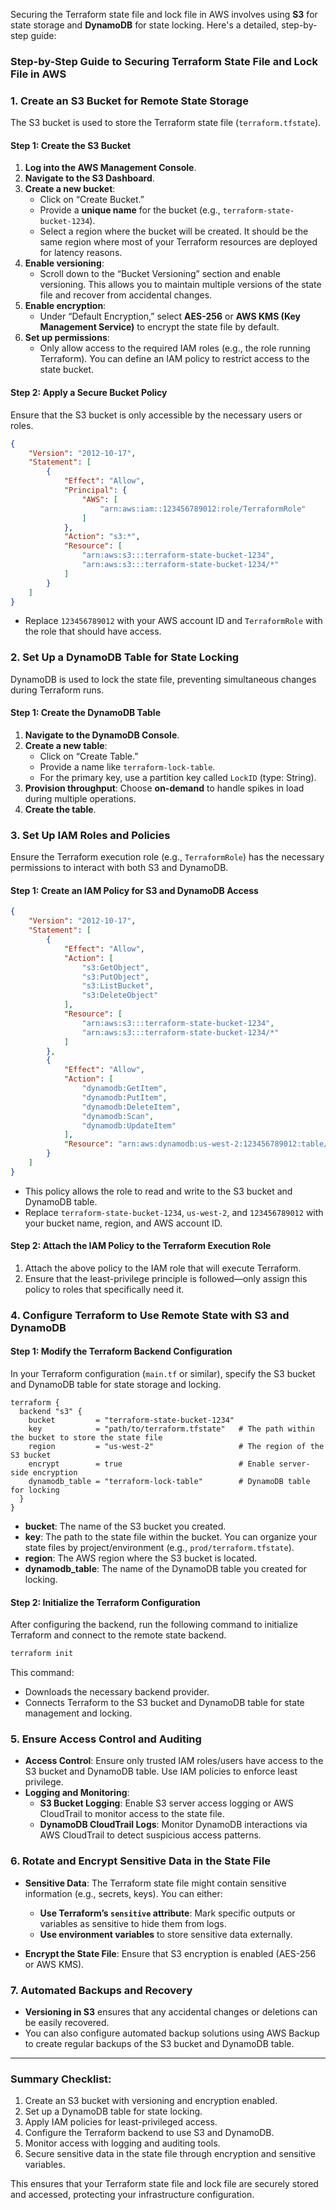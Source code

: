 Securing the Terraform state file and lock file in AWS involves using **S3** for state storage and **DynamoDB** for state locking. Here's a detailed, step-by-step guide:

### Step-by-Step Guide to Securing Terraform State File and Lock File in AWS

### 1. **Create an S3 Bucket for Remote State Storage**
The S3 bucket is used to store the Terraform state file (`terraform.tfstate`). 

#### Step 1: Create the S3 Bucket
1. **Log into the AWS Management Console**.
2. **Navigate to the S3 Dashboard**.
3. **Create a new bucket**:
   - Click on “Create Bucket.”
   - Provide a **unique name** for the bucket (e.g., `terraform-state-bucket-1234`).
   - Select a region where the bucket will be created. It should be the same region where most of your Terraform resources are deployed for latency reasons.
4. **Enable versioning**:
   - Scroll down to the “Bucket Versioning” section and enable versioning. This allows you to maintain multiple versions of the state file and recover from accidental changes.
5. **Enable encryption**:
   - Under “Default Encryption,” select **AES-256** or **AWS KMS (Key Management Service)** to encrypt the state file by default.
6. **Set up permissions**:
   - Only allow access to the required IAM roles (e.g., the role running Terraform). You can define an IAM policy to restrict access to the state bucket.
   
#### Step 2: Apply a Secure Bucket Policy
Ensure that the S3 bucket is only accessible by the necessary users or roles.

```json
{
    "Version": "2012-10-17",
    "Statement": [
        {
            "Effect": "Allow",
            "Principal": {
                "AWS": [
                    "arn:aws:iam::123456789012:role/TerraformRole"
                ]
            },
            "Action": "s3:*",
            "Resource": [
                "arn:aws:s3:::terraform-state-bucket-1234",
                "arn:aws:s3:::terraform-state-bucket-1234/*"
            ]
        }
    ]
}
```
- Replace `123456789012` with your AWS account ID and `TerraformRole` with the role that should have access.

### 2. **Set Up a DynamoDB Table for State Locking**
DynamoDB is used to lock the state file, preventing simultaneous changes during Terraform runs.

#### Step 1: Create the DynamoDB Table
1. **Navigate to the DynamoDB Console**.
2. **Create a new table**:
   - Click on “Create Table.”
   - Provide a name like `terraform-lock-table`.
   - For the primary key, use a partition key called `LockID` (type: String).
3. **Provision throughput**: Choose **on-demand** to handle spikes in load during multiple operations.
4. **Create the table**.

### 3. **Set Up IAM Roles and Policies**
Ensure the Terraform execution role (e.g., `TerraformRole`) has the necessary permissions to interact with both S3 and DynamoDB.

#### Step 1: Create an IAM Policy for S3 and DynamoDB Access

```json
{
    "Version": "2012-10-17",
    "Statement": [
        {
            "Effect": "Allow",
            "Action": [
                "s3:GetObject",
                "s3:PutObject",
                "s3:ListBucket",
                "s3:DeleteObject"
            ],
            "Resource": [
                "arn:aws:s3:::terraform-state-bucket-1234",
                "arn:aws:s3:::terraform-state-bucket-1234/*"
            ]
        },
        {
            "Effect": "Allow",
            "Action": [
                "dynamodb:GetItem",
                "dynamodb:PutItem",
                "dynamodb:DeleteItem",
                "dynamodb:Scan",
                "dynamodb:UpdateItem"
            ],
            "Resource": "arn:aws:dynamodb:us-west-2:123456789012:table/terraform-lock-table"
        }
    ]
}
```
- This policy allows the role to read and write to the S3 bucket and DynamoDB table.
- Replace `terraform-state-bucket-1234`, `us-west-2`, and `123456789012` with your bucket name, region, and AWS account ID.

#### Step 2: Attach the IAM Policy to the Terraform Execution Role
1. Attach the above policy to the IAM role that will execute Terraform.
2. Ensure that the least-privilege principle is followed—only assign this policy to roles that specifically need it.

### 4. **Configure Terraform to Use Remote State with S3 and DynamoDB**

#### Step 1: Modify the Terraform Backend Configuration
In your Terraform configuration (`main.tf` or similar), specify the S3 bucket and DynamoDB table for state storage and locking.

```hcl
terraform {
  backend "s3" {
    bucket         = "terraform-state-bucket-1234"
    key            = "path/to/terraform.tfstate"   # The path within the bucket to store the state file
    region         = "us-west-2"                   # The region of the S3 bucket
    encrypt        = true                          # Enable server-side encryption
    dynamodb_table = "terraform-lock-table"        # DynamoDB table for locking
  }
}
```
- **bucket**: The name of the S3 bucket you created.
- **key**: The path to the state file within the bucket. You can organize your state files by project/environment (e.g., `prod/terraform.tfstate`).
- **region**: The AWS region where the S3 bucket is located.
- **dynamodb_table**: The name of the DynamoDB table you created for locking.

#### Step 2: Initialize the Terraform Configuration
After configuring the backend, run the following command to initialize Terraform and connect to the remote state backend.

```bash
terraform init
```

This command:
- Downloads the necessary backend provider.
- Connects Terraform to the S3 bucket and DynamoDB table for state management and locking.

### 5. **Ensure Access Control and Auditing**
- **Access Control**: Ensure only trusted IAM roles/users have access to the S3 bucket and DynamoDB table. Use IAM policies to enforce least privilege.
- **Logging and Monitoring**:
  - **S3 Bucket Logging**: Enable S3 server access logging or AWS CloudTrail to monitor access to the state file.
  - **DynamoDB CloudTrail Logs**: Monitor DynamoDB interactions via AWS CloudTrail to detect suspicious access patterns.

### 6. **Rotate and Encrypt Sensitive Data in the State File**
- **Sensitive Data**: The Terraform state file might contain sensitive information (e.g., secrets, keys). You can either:
  - **Use Terraform’s `sensitive` attribute**: Mark specific outputs or variables as sensitive to hide them from logs.
  - **Use environment variables** to store sensitive data externally.
  
- **Encrypt the State File**: Ensure that S3 encryption is enabled (AES-256 or AWS KMS).

### 7. **Automated Backups and Recovery**
   - **Versioning in S3** ensures that any accidental changes or deletions can be easily recovered.
   - You can also configure automated backup solutions using AWS Backup to create regular backups of the S3 bucket and DynamoDB table.

---

### Summary Checklist:
1. Create an S3 bucket with versioning and encryption enabled.
2. Set up a DynamoDB table for state locking.
3. Apply IAM policies for least-privileged access.
4. Configure the Terraform backend to use S3 and DynamoDB.
5. Monitor access with logging and auditing tools.
6. Secure sensitive data in the state file through encryption and sensitive variables.

This ensures that your Terraform state file and lock file are securely stored and accessed, protecting your infrastructure configuration.
